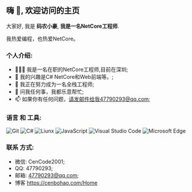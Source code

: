 

<a href="https://github.com/CBH20010703"></a>
## 嗨 👋, 欢迎访问的主页

大家好, 我是 **码农小豪**,  **我是一名NetCore工程师**.

我热爱编程，也热爱NetCore。

### 个人介绍:

- 👨🏽‍💻 我是一名在职的NetCore工程师,目前在深圳; 
- 🤔 我的兴趣是C# NetCore和Web前端等。;
- 💼 我正在努力成为一名全栈工程师;
- 💬 问我任何事，我都乐意帮忙;
- 📫 如果你有任何问题，请发邮件给我47790293@qq.com;

### 语言 和 工具:

![Git](https://img.shields.io/badge/Git-F05032?style=flat-square&logo=Git&logoColor=white)
![C#](https://img.shields.io/badge/c%23-NetCore-brightgreen)
![Liunx](https://img.shields.io/badge/Linux-Cenots-lightgrey)
![JavaScript](https://img.shields.io/badge/JavaScript-F7DF1E?style=flat-square&logo=JavaScript&logoColor=white)
![Visual Studio Code](https://img.shields.io/badge/Visual_Studio_Code-007ACC?style=flat-square&logo=Visual-Studio-Code&logoColor=white)
![Microsoft Edge](https://img.shields.io/badge/Microsoft_Edge-0078D7?style=flat-square&logo=Microsoft-Edge&logoColor=white)

### 联系 方式:
- 微信: CenCode2001; 
- QQ: 47790293;
- 邮箱: 47790293@qq.com;
- 博客 https://cenbohao.com/Home

